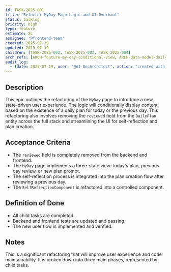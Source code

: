 ```yaml
---
id: TASK-2025-001
title: "Refactor MyDay Page Logic and UI Overhaul"
status: backlog
priority: high
type: feature
estimate: XL
assignee: '@frontend-team'
created: 2025-07-19
updated: 2025-07-19
children: [TASK-2025-002, TASK-2025-003, TASK-2025-004]
arch_refs: [ARCH-feature-my-day-conditional-view, ARCH-data-model-daily-plan, ARCH-api-daily-plan, ARCH-ui-self-reflection-component]
audit_log:
  - {date: 2025-07-19, user: "@AI-DocArchitect", action: "created with status backlog"}
---
```

## Description
This epic outlines the refactoring of the `MyDay` page to introduce a new, state-driven user experience. The logic will conditionally display content based on the existence of a daily plan for today or the previous day. This refactoring also involves removing the `reviewed` field from the `DailyPlan` entity across the full stack and streamlining the UI for self-reflection and plan creation.

## Acceptance Criteria
- The `reviewed` field is completely removed from the backend and frontend.
- The `MyDay` page implements a three-state view: today's plan, previous day review, or new plan prompt.
- The self-reflection process is integrated into the plan creation flow after reviewing a previous day.
- The `SelfReflectionComponent` is refactored into a controlled component.

## Definition of Done
- All child tasks are completed.
- Backend and frontend tests are updated and passing.
- The new user flow is implemented and verified.

## Notes
This is a significant refactoring that will improve user experience and code maintainability. It is broken down into three main phases, represented by child tasks.
